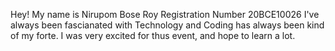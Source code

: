 Hey!
My name is Nirupom Bose Roy
Registration Number 20BCE10026
I've always been fascianated with Technology and Coding has always been kind of my forte. I was very excited for thus event, and hope to learn a lot.

